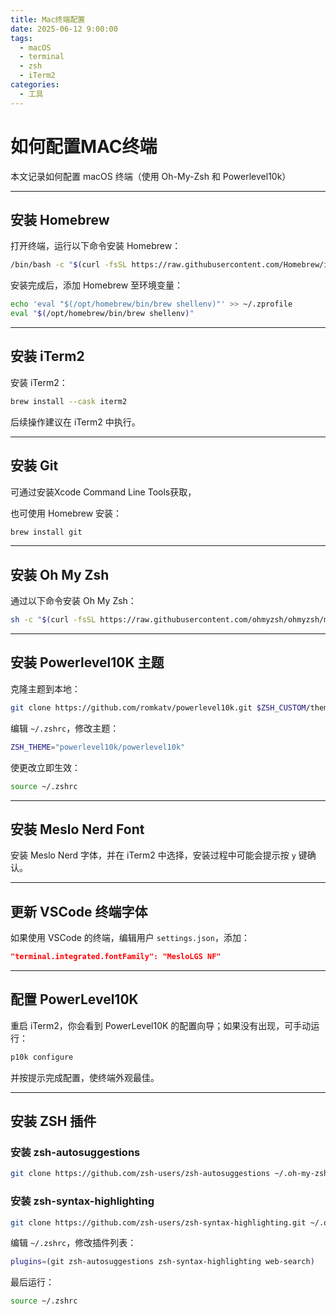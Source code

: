 ```yaml
---
title: Mac终端配置
date: 2025-06-12 9:00:00
tags:
  - macOS
  - terminal
  - zsh
  - iTerm2
categories:
  - 工具
---
```


# 如何配置MAC终端

本文记录如何配置 macOS 终端（使用 Oh-My-Zsh 和 Powerlevel10k）

---

## 安装 Homebrew

打开终端，运行以下命令安装 Homebrew：

```bash
/bin/bash -c "$(curl -fsSL https://raw.githubusercontent.com/Homebrew/install/HEAD/install.sh)"
```

安装完成后，添加 Homebrew 至环境变量：

```bash
echo 'eval "$(/opt/homebrew/bin/brew shellenv)"' >> ~/.zprofile
eval "$(/opt/homebrew/bin/brew shellenv)"
```

---

## 安装 iTerm2

安装 iTerm2：

```bash
brew install --cask iterm2
```

后续操作建议在 iTerm2 中执行。

---

## 安装 Git

可通过安装Xcode Command Line Tools获取，

也可使用 Homebrew 安装：

```bash
brew install git
```

---

## 安装 Oh My Zsh

通过以下命令安装 Oh My Zsh：

```bash
sh -c "$(curl -fsSL https://raw.githubusercontent.com/ohmyzsh/ohmyzsh/master/tools/install.sh)"
```

---

## 安装 Powerlevel10K 主题

克隆主题到本地：

```bash
git clone https://github.com/romkatv/powerlevel10k.git $ZSH_CUSTOM/themes/powerlevel10k
```

编辑 `~/.zshrc`，修改主题：

```zsh
ZSH_THEME="powerlevel10k/powerlevel10k"
```

使更改立即生效：

```bash
source ~/.zshrc
```

---

## 安装 Meslo Nerd Font

安装 Meslo Nerd 字体，并在 iTerm2 中选择，安装过程中可能会提示按 `y` 键确认。

---

## 更新 VSCode 终端字体

如果使用 VSCode 的终端，编辑用户 `settings.json`，添加：

```json
"terminal.integrated.fontFamily": "MesloLGS NF"
```

---

## 配置 PowerLevel10K

重启 iTerm2，你会看到 PowerLevel10K 的配置向导；如果没有出现，可手动运行：

```bash
p10k configure
```

并按提示完成配置，使终端外观最佳。

---

## 安装 ZSH 插件

### 安装 zsh-autosuggestions

```bash
git clone https://github.com/zsh-users/zsh-autosuggestions ~/.oh-my-zsh/plugins/zsh-autosuggestions
```

### 安装 zsh-syntax-highlighting

```bash
git clone https://github.com/zsh-users/zsh-syntax-highlighting.git ~/.oh-my-zsh/plugins/zsh-syntax-highlighting
```

编辑 `~/.zshrc`，修改插件列表：

```zsh
plugins=(git zsh-autosuggestions zsh-syntax-highlighting web-search)
```

最后运行：

```bash
source ~/.zshrc
```
